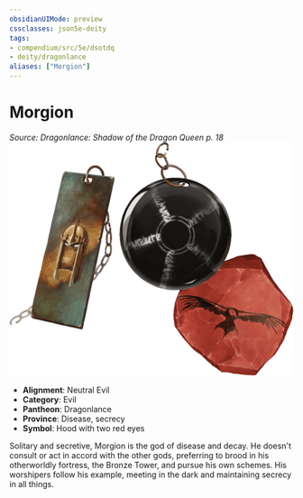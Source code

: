 ```yaml
---
obsidianUIMode: preview
cssclasses: json5e-deity
tags:
- compendium/src/5e/dsotdq
- deity/dragonlance
aliases: ["Morgion"]
---
```

# Morgion
*Source: Dragonlance: Shadow of the Dragon Queen p. 18* 
![Symbols Left to Right: Mor...](https://raw.githubusercontent.com/5etools-mirror-3/5etools-img/main/deities/DSotDQ/017-00-040.o-evil-trio.webp#symbol "Symbols Left to Right: Morgion, Nuitari, and Sargonnas")

- **Alignment**: Neutral Evil
- **Category**: Evil
- **Pantheon**: Dragonlance
- **Province**: Disease, secrecy
- **Symbol**: Hood with two red eyes

Solitary and secretive, Morgion is the god of disease and decay. He doesn't consult or act in accord with the other gods, preferring to brood in his otherworldly fortress, the Bronze Tower, and pursue his own schemes. His worshipers follow his example, meeting in the dark and maintaining secrecy in all things.